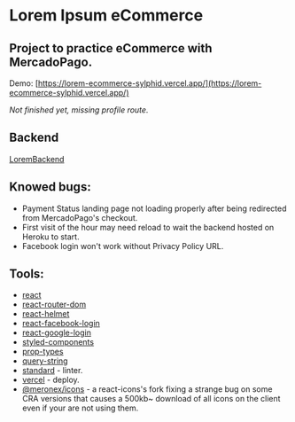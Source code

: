 # Lorem Ipsum eCommerce

## Project to practice eCommerce with MercadoPago.

Demo:
[https://lorem-ecommerce-sylphid.vercel.app/](https://lorem-ecommerce-sylphid.vercel.app/)

_Not finished yet, missing profile route._

## Backend

[LoremBackend](https://github.com/SylphidZoul/LoremBackend)

## Knowed bugs:

* Payment Status landing page not loading properly after being redirected from MercadoPago's checkout.
* First visit of the hour may need reload to wait the backend hosted on Heroku to start.
* Facebook login won't work without Privacy Policy URL.

## Tools: 

* [react](https://es.reactjs.org/)
* [react-router-dom](https://www.npmjs.com/package/react-router-dom)
* [react-helmet](https://www.npmjs.com/package/react-helmet)
* [react-facebook-login](https://www.npmjs.com/package/react-facebook-login)
* [react-google-login](https://www.npmjs.com/package/react-google-login)
* [styled-components](https://www.npmjs.com/package/styled-components)
* [prop-types](https://www.npmjs.com/package/prop-types)
* [query-string](https://www.npmjs.com/package/query-string)
* [standard](https://standardjs.com/) - linter.
* [vercel](https://vercel.com/) - deploy.
* [@meronex/icons](https://icons.meronex.com/) - a react-icons's fork fixing a strange bug on some CRA versions that causes a 500kb~ download of all icons on the client even if your are not using them.
